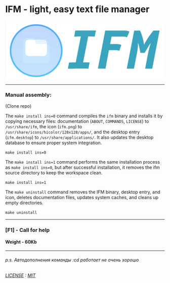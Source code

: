 # IFM - light, easy text file manager

<img src="logo-ifm.png" alt="scr" width="750">

____

### Manual assembly:

(Clone repo)

The `make install ins=0` command compiles the `ifm` binary and installs it by copying necessary files: documentation (`ABOUT`, `COMMANDS`, `LICENSE`) to `/usr/share/ifm`, the icon (`ifm.png`) to `/usr/share/icons/hicolor/128x128/apps/`, and the desktop entry (`ifm.desktop`) to `/usr/share/applications/`. It also updates the desktop database to ensure proper system integration.

```
make install ins=0
```

The `make install ins=1` command performs the same installation process as `make install ins=0`, but after successful installation, it removes the ifm source directory to keep the workspace clean.

```
make install ins=1
```

The `make uninstall` command removes the IFM binary, desktop entry, and icon, deletes documentation files, updates system caches, and cleans up empty directories.

```
make uninstall
```

____

### [F1] - Call for help
#### Weight - 60Kb
___




###### p.s.  Автодополнения команды :cd работает не очень хорошо
###### [LICENSE](LICENSE) : [MIT](https://en.wikipedia.org/wiki/MIT_License)
